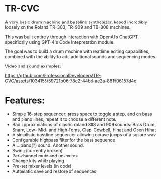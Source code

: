 # TR-CVC

A very basic drum machine and bassline synthesizer, based incredibly loosely on the Roland TR-303, TR-909 and TB-808 machines.

This was built entirely through interaction with OpenAI's ChatGPT, specifically using GPT-4's Code Intepretation module.

The goal was to build a drum machine with reatlime editing capabilities, combined with the ability to add additional sounds and sequencing modes. 

Video and sound examples:

https://github.com/ProfessionalDevelopers/TR-CVC/assets/1034155/59721b06-78c2-44bd-ae2a-881506157d4d

# Features:
- Simple 16-step sequencer: press space to toggle a step, and on bass and piano lines, repeat it to choose a different note.
- Bad approxmiations of classic roland 808 and 909 sounds: Bass Drum, Snare, Low- Mid- and High-Toms, Clap, Cowbell, Hihat and Open Hihat
- A simplistic bassline sequencer allowing octave jumps of a square wav
- Configurable highpass filter for the bass sequence
- A ...piano(?) sound. Another sound.
- Swing (currently broken)
- Per-channel mute and un-mutes
- Change kits while playing
- Pre-set mixer levels (in code)
- Automatic save and restore of sequences
